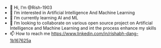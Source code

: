 - 👋 Hi, I’m @Rish-1903
- 👀 I’m interested in Artificial Intelligence And Machine Learning
- 🌱 I’m currently learning AI and ML
- 💞️ I’m looking to collaborate on various open source project on Artificial Intelligence and Machine Learning and int the process enhance my skills 
- 📫 How to reach me https://www.linkedin.com/in/rishabh-dang-1b167625a

<!---
Rish-1903/Rish-1903 is a ✨ special ✨ repository because its `README.md` (this file) appears on your GitHub profile.
You can click the Preview link to take a look at your changes.
--->
